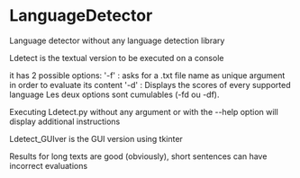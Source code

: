 # LanguageDetector
Language detector without any language detection library

Ldetect is the textual version to be executed on a console

it has 2 possible options:
'-f' : asks for a .txt file name as unique argument in order to evaluate its content
'-d' : Displays the scores of every supported language
Les deux options sont cumulables (-fd ou -df).

Executing Ldetect.py without any argument or with the --help option will display additional instructions

Ldetect_GUIver is the GUI version using tkinter

Results for long texts are good (obviously), short sentences can have incorrect evaluations
